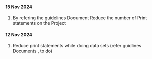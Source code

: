 #### 15 Nov 2024
1) By refering the guidelines Document Reduce the number of Print statements on the Project

#### 12 Nov 2024
1) Reduce print statements while doing data sets (refer guidlines Documents , to do)
